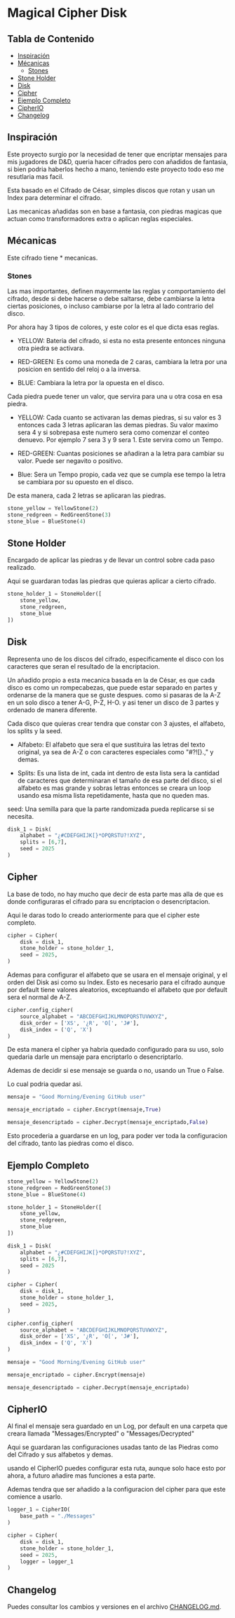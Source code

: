 # Magical Cipher Disk

## Tabla de Contenido

- [Inspiración](#inspiración)
- [Mécanicas](#mécanicas)
    - [Stones](#stones)
- [Stone Holder](#stone-holder)
- [Disk](#disk)
- [Cipher](#cipher)
- [Ejemplo Completo](#ejemplo-completo)
- [CipherIO](#cipherio)
- [Changelog](#chagelog)

## Inspiración

Este proyecto surgio por la necesidad de tener que encriptar mensajes para mis jugadores de D&D, queria hacer cifrados pero con añadidos de fantasia, si bien podria haberlos hecho a mano, teniendo este proyecto todo eso me resutlaria mas facil.

Esta basado en el Cifrado de César, simples discos que rotan y usan un Index para determinar el cifrado.

Las mecanicas añadidas son en base a fantasia, con piedras magicas que actuan como transformadores extra o aplican reglas especiales.

## Mécanicas

Este cifrado tiene * mecanicas.

### Stones

Las mas importantes, definen mayormente las reglas y comportamiento del cifrado, desde si debe hacerse o debe saltarse, debe cambiarse la letra ciertas posiciones, o incluso cambiarse por la letra al lado contrario del disco.

Por ahora hay 3 tipos de colores, y este color es el que dicta esas reglas.

- YELLOW: Bateria del cifrado, si esta no esta presente entonces ninguna otra piedra se activara.

- RED-GREEN: Es como una moneda de 2 caras, cambiara la letra por una posicion en sentido del reloj o a la inversa.

- BLUE: Cambiara la letra por la opuesta en el disco.

Cada piedra puede tener un valor, que servira para una u otra cosa en esa piedra.

- YELLOW: Cada cuanto se activaran las demas piedras, si su valor es 3 entonces cada 3 letras aplicaran las demas piedras. Su valor maximo sera 4 y si sobrepasa este numero sera como comenzar el conteo denuevo. Por ejemplo 7 sera 3 y 9 sera 1. Este servira como un Tempo.

- RED-GREEN: Cuantas posiciones se añadiran a la letra para cambiar su valor. Puede ser negavito o positivo.

- Blue: Sera un Tempo propio, cada vez que se cumpla ese tempo la letra se cambiara por su opuesto en el disco.

De esta manera, cada 2 letras se aplicaran las piedras.

```python
stone_yellow = YellowStone(2)
stone_redgreen = RedGreenStone(3)
stone_blue = BlueStone(4)
```

## Stone Holder

Encargado de aplicar las piedras y de llevar un control sobre cada paso realizado.

Aqui se guardaran todas las piedras que quieras aplicar a cierto cifrado.

```python
stone_holder_1 = StoneHolder([
    stone_yellow,
    stone_redgreen,
    stone_blue
])
```

## Disk

Representa uno de los discos del cifrado, especificamente el disco con los caracteres que seran el resultado de la encriptacion.

Un añadido propio a esta mecanica basada en la de César, es que cada disco es como un rompecabezas, que puede estar separado en partes y ordenarse de la manera que se guste despues. como si pasaras de la A-Z en un solo disco a tener A-G, P-Z, H-O. y asi tener un disco de 3 partes y ordenado de manera diferente.

Cada disco que quieras crear tendra que constar con 3 ajustes, el alfabeto, los splits y la seed.

- Alfabeto: El alfabeto que sera el que sustituira las letras del texto original, ya sea de A-Z o con caracteres especiales como  "#?![}.," y demas.

- Splits: Es una lista de int, cada int dentro de esta lista sera la cantidad de caracteres que determinaran el tamaño de esa parte del disco, si el alfabeto es mas grande y sobras letras entonces se creara un loop usando esa misma lista repetidamente, hasta que no queden mas.

seed: Una semilla para que la parte randomizada pueda replicarse si se necesita.

```python
disk_1 = Disk(
    alphabet = "¿#CDEFGHIJK[}*OPQRSTU?!XYZ",
    splits = [6,7],
    seed = 2025
)
```

## Cipher

La base de todo, no hay mucho que decir de esta parte mas alla de que es donde configuraras el cifrado para su encriptacion o desencriptacion.

Aqui le daras todo lo creado anteriormente para que el cipher este completo.

```python
cipher = Cipher(
    disk = disk_1,
    stone_holder = stone_holder_1,
    seed = 2025,
)
```

Ademas para configurar el alfabeto que se usara en el mensaje original, y el orden del Disk asi como su Index. Esto es necesario para el cifrado aunque por default tiene valores aleatorios, exceptuando el alfabeto que por default sera el normal de A-Z.

```python
cipher.config_cipher(
    source_alphabet = "ABCDEFGHIJKLMNOPQRSTUVWXYZ",
    disk_order = ['XS', '¿R', 'O[', 'J#'],
    disk_index = ('Q', 'X')
)
```

De esta manera el cipher ya habria quedado configurado para su uso, solo quedaria darle un mensaje para encriptarlo o desencriptarlo.

Ademas de decidir si ese mensaje se guarda o no, usando un True o False.

Lo cual podria quedar asi.

```python
mensaje = "Good Morning/Evening GitHub user"

mensaje_encriptado = cipher.Encrypt(mensaje,True)

mensaje_desencriptado = cipher.Decrypt(mensaje_encriptado,False)
```

Esto procederia a guardarse en un log, para poder ver toda la configuracion del cifrado, tanto las piedras como el disco.

## Ejemplo Completo 
```python
stone_yellow = YellowStone(2)
stone_redgreen = RedGreenStone(3)
stone_blue = BlueStone(4)

stone_holder_1 = StoneHolder([
    stone_yellow,
    stone_redgreen,
    stone_blue
])

disk_1 = Disk(
    alphabet = "¿#CDEFGHIJK[}*OPQRSTU?!XYZ",
    splits = [6,7],
    seed = 2025
)

cipher = Cipher(
    disk = disk_1,
    stone_holder = stone_holder_1,
    seed = 2025,
)

cipher.config_cipher(
    source_alphabet = "ABCDEFGHIJKLMNOPQRSTUVWXYZ",
    disk_order = ['XS', '¿R', 'O[', 'J#'],
    disk_index = ('Q', 'X')
)

mensaje = "Good Morning/Evening GitHub user"

mensaje_encriptado = cipher.Encrypt(mensaje)

mensaje_desencriptado = cipher.Decrypt(mensaje_encriptado)
```

## CipherIO

Al final el mensaje sera guardado en un Log, por default en una carpeta que creara llamada "Messages/Encrypted" o "Messages/Decrypted"

Aqui se guardaran las configuraciones usadas tanto de las Piedras como del Cifrado y sus alfabetos y demas.

usando el CipherIO puedes configurar esta ruta, aunque solo hace esto por ahora, a futuro añadire mas funciones a esta parte.

Ademas tendra que ser añadido a la configuracion del cipher para que este comience a usarlo.

```python
logger_1 = CipherIO(
    base_path = "./Messages"
)

cipher = Cipher(
    disk = disk_1,
    stone_holder = stone_holder_1,
    seed = 2025,
    logger = logger_1
)
```


## Changelog

Puedes consultar los cambios y versiones en el archivo [CHANGELOG.md](./CHANGELOG.md).